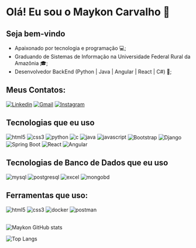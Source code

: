 # Olá! Eu sou o Maykon Carvalho 👋

## Seja bem-vindo
* Apaixonado por tecnologia e programação 💻;
* Graduando de Sistemas de Informação na Universidade Federal Rural da Amazônia 🎓;
* Desenvolvedor BackEnd (Python | Java | Angular | React | C#) 🚀;

## Meus Contatos:
[![Linkedin](https://img.shields.io/badge/Gmail-D14836?style=for-the-badge&logo=gmail&logoColor=white)](mailto:carvalhomaykon566@gmail.com)
[![Gmail](https://img.shields.io/badge/LinkedIn-0077B5?style=for-the-badge&logo=linkedin&logoColor=white)](https://www.linkedin.com/public-profile/settings?lipi=urn%3Ali%3Apage%3Ad_flagship3_profile_self_edit_contact-info%3BH7f%2BA3u5StOXvNytGxNV1Q%3D%3D)
[![Instagram](https://img.shields.io/badge/Instagram-E4405F?style=for-the-badge&logo=instagram&logoColor=white)](https://www.instagram.com/maykon.car027/#)

## Tecnologias que eu uso
<div class="display: inline_block">
    <img aling="center" alt="html5" src="https://img.shields.io/badge/HTML5-E34F26?style=for-the-badge&logo=html5&logoColor=white" >
    <img aling="center" alt="css3" src="https://img.shields.io/badge/CSS3-1572B6?style=for-the-badge&logo=css3&logoColor=white" >
    <img aling="center" alt="python" src="https://img.shields.io/badge/Python-14354C?style=for-the-badge&logo=python&logoColor=white">
    <img aling="center" alt="c" src="https://img.shields.io/badge/C-00599C?style=for-the-badge&logo=c&logoColor=white">
    <img aling="center" alt="java" src="https://img.shields.io/badge/Java-ED8B00?style=for-the-badge&logo=openjdk&logoColor=white">
    <img aling="center" alt="javascript" src="https://img.shields.io/badge/JavaScript-F7DF1E?style=for-the-badge&logo=javascript&logoColor=black">
    <img align="center" alt="Bootstrap" src="https://img.shields.io/badge/Bootstrap-7952B3?style=for-the-badge&logo=bootstrap&logoColor=white">
    <img align="center" alt="Django" src="https://img.shields.io/badge/Django-092E20?style=for-the-badge&logo=django&logoColor=white">
    <img align="center" alt="Spring Boot" src="https://img.shields.io/badge/Spring_Boot-6DB33F?style=for-the-badge&logo=spring&logoColor=white">
    <img align="center" alt="React" src="https://img.shields.io/badge/React-61DAFB?style=for-the-badge&logo=react&logoColor=black">
    <img align="center" alt="Angular" src="https://img.shields.io/badge/Angular-DD0031?style=for-the-badge&logo=angular&logoColor=white">
</div>

## Tecnologias de Banco de Dados que eu uso
<div class="display: inline_block">
    <img aling="center" alt="mysql" src="https://img.shields.io/badge/MySQL-00000F?style=for-the-badge&logo=mysql&logoColor=white" >
    <img aling="center" alt="postgresql" src="https://img.shields.io/badge/PostgreSQL-316192?style=for-the-badge&logo=postgresql&logoColor=white">
    <img aling="center" alt="excel" src="https://img.shields.io/badge/Microsoft_Excel-217346?style=for-the-badge&logo=microsoft-excel&logoColor=white">
    <img aling="center" alt="mongobd" src="https://img.shields.io/badge/MongoDB-4EA94B?style=for-the-badge&logo=mongodb&logoColor=white">

</div>

## Ferramentas que uso:
<div class="display: inline_block">
    <img aling="center" alt="html5" src="https://img.icons8.com/color/48/000000/git.png" >
    <img aling="center" alt="css3" src="https://img.icons8.com/fluent/48/000000/github.png" >
    <img aling="center" alt="docker" src="https://img.icons8.com/color/48/000000/docker.png">
    <img aling="center" alt="postman" src="https://img.icons8.com/dusk/48/000000/postman-api.png">
</div> <br>

![Maykon GitHub stats](https://github-readme-stats.vercel.app/api?username=carvalhomaykon&show_icons=true&theme=radical)

![Top Langs](https://github-readme-stats.vercel.app/api/top-langs/?username=carvalhomaykon&layout=compact)
